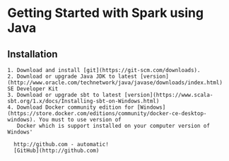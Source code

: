 # Getting Started with Spark using Java

## Installation
  
    1. Download and install [git](https://git-scm.com/downloads).
    2. Download or upgrade Java JDK to latest [version](http://www.oracle.com/technetwork/java/javase/downloads/index.html) SE Developer Kit
    3. Download or upgrade sbt to latest [version](https://www.scala-sbt.org/1.x/docs/Installing-sbt-on-Windows.html)
    4. Download Docker community edition for [Windows](https://store.docker.com/editions/community/docker-ce-desktop-windows). You must to use version of
       Docker which is support installed on your computer version of Windows' 
    
      http://github.com - automatic! 
      [GitHub](http://github.com)
